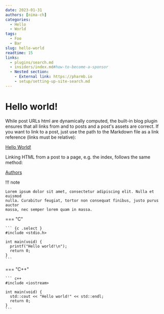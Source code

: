 ```yaml
---
date: 2023-01-31
authors: [nima-ch]
categories:
  - Hello
  - World
tags:
  - Foo
  - Bar
slug: hello-world
readtime: 15
links:
  - plugins/search.md
  - insiders/index.md#how-to-become-a-sponsor
  - Nested section:
    - External link: https://pharmb.io
    - setup/setting-up-site-search.md
---
```


# Hello world!

While post URLs html are dynamically computed, the built-in blog plugin ensures that all links from and to posts and a post's assets are correct. If you want to link to a post, just use the path to the Markdown file as a link reference (links must be relative):

[Hello World!](blog/posts/hello-world.md)

Linking HTML from a post to a page, e.g. the index, follows the same method:

[Authors](../authors.md)

!!! note

    Lorem ipsum dolor sit amet, consectetur adipiscing elit. Nulla et euismod
    nulla. Curabitur feugiat, tortor non consequat finibus, justo purus auctor
    massa, nec semper lorem quam in massa.

=== "C"

    ``` {c .select }
    #include <stdio.h>

    int main(void) {
      printf("Hello world!\n");
      return 0;
    }
    ```

=== "C++"

    ``` c++
    #include <iostream>

    int main(void) {
      std::cout << "Hello world!" << std::endl;
      return 0;
    }
    ```


